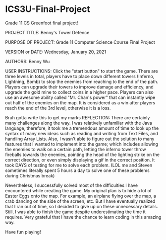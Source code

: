 # ICS3U-Final-Project
Grade 11 CS Greenfoot final project!

PROJECT TITLE: Benny's Tower Defence 

PURPOSE OF PROJECT: Grade 11 Computer Science Course Final Project

VERSION or DATE: Wednesday, January 20, 2021

AUTHORS: Benny Wu

USER INSTRUCTIONS: 
Click the "start button" to start the game. There are three levels in total, players have to place down different towers (Inferno, Lightning, Bomb) to stop the enemies from reaching to the end of the path. Players can upgrade their towers to improve damage and efficiency, and upgrade the gold mine to collect coins in a higher pace. Players can also use an awesome ability called "Mr. Chan's power" that can instantly wipe out half of the enemies on the map. It is considered as a win after players reach the end of the 3rd level, otherwise it is a loss.

Bruh gotta write this to get my marks
REFLECTION:
There are certainly many challenges along the way. I was relatively unfamiliar with the Java language, therefore, it took me a tremendous amount of time to look up the syntax of many new ideas such as reading and writing from Text Files, and handling Array Lists. Also, I wasn't able to figure out the solution to many features that I wanted to implement into the game; which includes allowing the enemies to walk on a certain path, letting the inferno tower throw fireballs towards the enemies, pointing the head of the lighting strike on the correct direction, or even simply displaying a gif in the correct position. It took DAYS of testing for me to solve each problem. (LOL me and Steven sometimes literally spent 5 hours a day to solve one of these problems during Christmas break)

Nevertheless, I successfully solved most of the difficulties I have encountered while creating the game. My original plan is to hide a lot of Easter Eggs onto the map. For example, an airplane flying over the map, a crab dancing on the side of the screen, etc.
But I have eventually realized that I ran out of time, so I decided to give up on these unnecessary details. Still, I was able to finish the game despite underestimating the time it requires. Very grateful that I have the chance to learn coding in this amazing way. 

Have fun playing!
